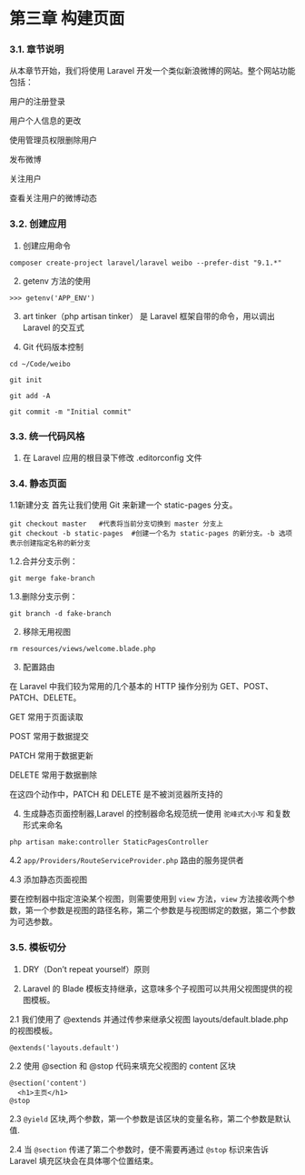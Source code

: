 # 第三章 构建页面

###  3.1. 章节说明

从本章节开始，我们将使用 Laravel 开发一个类似新浪微博的网站。整个网站功能包括：

用户的注册登录

用户个人信息的更改

使用管理员权限删除用户

发布微博

关注用户

查看关注用户的微博动态

### 3.2. 创建应用

1. 创建应用命令

`composer create-project laravel/laravel weibo --prefer-dist "9.1.*"`

2. getenv 方法的使用

`>>> getenv('APP_ENV')`

3. art tinker（php artisan tinker） 是 Laravel 框架自带的命令，用以调出 Laravel 的交互式

4. Git 代码版本控制

`cd ~/Code/weibo`

`git init`

`git add -A`

`git commit -m "Initial commit"`

### 3.3. 统一代码风格

1. 在 Laravel 应用的根目录下修改 .editorconfig 文件

### 3.4. 静态页面

1.1新建分支 首先让我们使用 Git 来新建一个 static-pages 分支。  

```
git checkout master   #代表将当前分支切换到 master 分支上  
git checkout -b static-pages  #创建一个名为 static-pages 的新分支。-b 选项表示创建指定名称的新分支
```

1.2.合并分支示例：
```
git merge fake-branch
```

1.3.删除分支示例：
```
git branch -d fake-branch
```  

2. 移除无用视图

```
rm resources/views/welcome.blade.php
```

3. 配置路由  

在 Laravel 中我们较为常用的几个基本的 HTTP 操作分别为 GET、POST、PATCH、DELETE。  

GET 常用于页面读取  

POST 常用于数据提交

PATCH 常用于数据更新

DELETE 常用于数据删除

在这四个动作中，PATCH 和 DELETE 是不被浏览器所支持的

4. 生成静态页面控制器,Laravel 的控制器命名规范统一使用 `驼峰式大小写` 和复数形式来命名  

```
php artisan make:controller StaticPagesController
```

4.2  `app/Providers/RouteServiceProvider.php` 路由的服务提供者

4.3 添加静态页面视图  

要在控制器中指定渲染某个视图，则需要使用到 `view` 方法，`view` 方法接收两个参数，第一个参数是视图的路径名称，第二个参数是与视图绑定的数据，第二个参数为可选参数。

### 3.5. 模板切分

1. DRY（Don’t repeat yourself）原则

2. Laravel 的 Blade 模板支持继承，这意味多个子视图可以共用父视图提供的视图模板。

2.1 我们使用了 @extends 并通过传参来继承父视图 layouts/default.blade.php 的视图模板。

```
@extends('layouts.default')
```

2.2 使用 @section 和 @stop 代码来填充父视图的 content 区块

```
@section('content')
  <h1>主页</h1>
@stop
```

2.3 `@yield` 区块,两个参数，第一个参数是该区块的变量名称，第二个参数是默认值.

2.4 当 `@section` 传递了第二个参数时，便不需要再通过 `@stop` 标识来告诉 Laravel 填充区块会在具体哪个位置结束。
